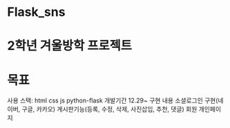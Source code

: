 # Flask_sns

# 2학년 겨울방학 프로젝트
# 목표
사용 스택: html css js python-flask
개발기간 12.29~
구현 내용
소셜로그인 구현(네이버, 구글, 카카오)
게시판기능(등록, 수정, 삭제, 사진삽입, 추천, 댓글)
회원 개인페이지
